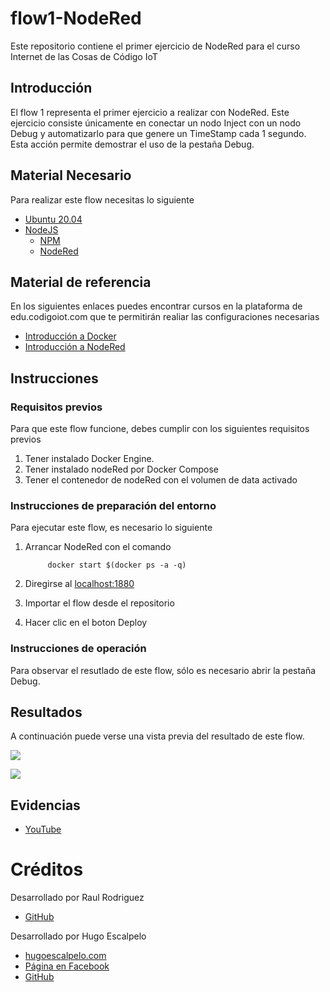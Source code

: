 # flow1-NodeRed
Este repositorio contiene el primer ejercicio de NodeRed para el curso Internet de las Cosas de Código IoT

## Introducción

El flow 1 representa el primer ejercicio a realizar con NodeRed. Este ejercicio consiste únicamente en conectar un nodo Inject con un nodo Debug y automatizarlo para que genere un TimeStamp cada 1 segundo. Esta acción permite demostrar el uso de la pestaña Debug.

## Material Necesario

Para realizar este flow necesitas lo siguiente

- [Ubuntu 20.04](https://releases.ubuntu.com/20.04/)
- [NodeJS](https://nodejs.org/es/)
    - [NPM](https://www.npmjs.com/)
    - [NodeRed](https://nodered.org/docs/getting-started/local)

## Material de referencia

En los siguientes enlaces puedes encontrar cursos en la plataforma de edu.codigoiot.com que te permitirán realiar las configuraciones necesarias

- [Introducción a Docker](https://edu.codigoiot.com/course/view.php?id=996)
- [Introducción a NodeRed](https://edu.codigoiot.com/course/view.php?id=278)

## Instrucciones

### Requisitos previos

Para que este flow funcione, debes cumplir con los siguientes requisitos previos

1. Tener instalado Docker Engine.
2. Tener instalado nodeRed por Docker Compose
3. Tener el contenedor de nodeRed con el volumen de data activado


### Instrucciones de preparación del entorno

Para ejecutar este flow, es necesario lo siguiente
1. Arrancar NodeRed con el comando 

            docker start $(docker ps -a -q)
2. Diregirse al [localhost:1880](localhost:1880)
3. Importar el flow desde el repositorio
4. Hacer clic en el boton Deploy

### Instrucciones de operación

Para observar el resutlado de este flow, sólo es necesario abrir la pestaña Debug.

## Resultados

A continuación puede verse una vista previa del resultado de este flow.


![](https://github.com/RaulRodriguez050221/flow1/blob/main/flow1img.png?raw=true)

![](https://github.com/hugoescalpelo/flow1-g10/blob/main/Captura%20de%20pantalla%20del%20flow%201.png?raw=true)


## Evidencias

- [YouTube](https://youtu.be/8U-K6bgMQwE)

# Créditos
Desarrollado por Raul Rodriguez
- [GitHub](https://github.com/RaulRodriguez050221)

Desarrollado por Hugo Escalpelo
- [hugoescalpelo.com](https://hugoescalpelo.com/)
- [Página en Facebook](https://www.facebook.com/Hugo-Escalpelo-Profesional-337708683840136)
- [GitHub](https://github.com/hugoescalpelo)
